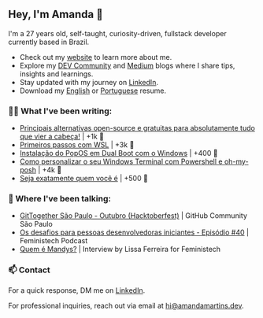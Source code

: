 ## Hey, I'm Amanda 👋 

I'm a 27 years old, self-taught, curiosity-driven, fullstack developer currently based in Brazil.

- Check out my [website](https://www.amandamartins.dev) to learn more about me.
- Explore my [DEV Community](https://dev.to/amandamxavier) and [Medium](https://medium.com/@amandamxavier) blogs where I share tips, insights and learnings.
- Stay updated with my journey on [LinkedIn](https://www.linkedin.com/in/amandamxavier).
- Download my [English](https://github.com/amandamxavier/resume/raw/main/files/Resume.pdf) or [Portuguese](https://github.com/amandamxavier/resume/raw/main/files/Currículo.pdf) resume.

### ✍🏻 What I've been writing:

- [Principais alternativas open-source e gratuitas para absolutamente tudo que vier a cabeça!](https://dev.to/acaverna/principais-alternativas-open-source-e-gratuitas-para-absolutamente-tudo-que-vier-a-cabeca-1h1g) | +1k 👀
- [Primeiros passos com WSL](https://dev.to/feministech/primeiros-passos-com-wsl-fk1) | +3k 👀
- [Instalação do PopOS em Dual Boot com o Windows](https://dev.to/acaverna/instalacao-do-popos-em-dual-boot-com-o-windows-48h8) | +400 👀
- [Como personalizar o seu Windows Terminal com Powershell e oh-my-posh](https://dev.to/feministech/como-personalizar-o-seu-windows-terminal-com-poweshell-e-oh-my-posh-3j52) | +4k 👀
- [Seja exatamente quem você é](https://medium.com/linte/seja-exatamente-quem-você-é-2684a62865a7) | +500 👀

### 💬 Where I've been talking:

- [GitTogether São Paulo - Outubro (Hacktoberfest)](https://www.meetup.com/githubbrasil/events/296518185/) | GitHub Community São Paulo
- [Os desafios para pessoas desenvolvedoras iniciantes - Episódio #40](https://podcasters.spotify.com/pod/show/feministech/episodes/Os-desafios-para-pessoas-desenvolverodas-iniciantes---Episdio-40-e28vtdi) | Feministech Podcast
- [Quem é Mandys?](https://dev.to/feministech/quem-e-mandys-3ai9) | Interview by Lissa Ferreira for Feministech

### 📫 Contact

 For a quick response, DM me on [LinkedIn](https://www.linkedin.com/in/amandamxavier). 
 
 For professional inquiries, reach out via email at [hi@amandamartins.dev](mailto:hi@amandamartins.dev). 
